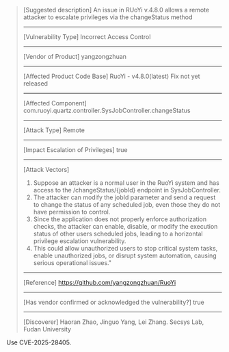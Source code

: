 > [Suggested description]
> An issue in RUoYi v.4.8.0 allows a remote attacker to escalate
> privileges via the changeStatus method
>
> ------------------------------------------
>
> [Vulnerability Type]
> Incorrect Access Control
>
> ------------------------------------------
>
> [Vendor of Product]
> yangzongzhuan
>
> ------------------------------------------
>
> [Affected Product Code Base]
> RuoYi - v4.8.0(latest)  Fix not yet released
>
> ------------------------------------------
>
> [Affected Component]
> com.ruoyi.quartz.controller.SysJobController.changeStatus
>
> ------------------------------------------
>
> [Attack Type]
> Remote
>
> ------------------------------------------
>
> [Impact Escalation of Privileges]
> true
>
> ------------------------------------------
>
> [Attack Vectors]
> 1. Suppose an attacker is a normal user in the RuoYi system and has access to the /changeStatus/{jobId} endpoint in SysJobController.
>  2. The attacker can modify the jobId parameter and send a request to change the status of any scheduled job, even those they do not have permission to control.
>  3. Since the application does not properly enforce authorization checks, the attacker can enable, disable, or modify the execution status of other users    scheduled jobs, leading to a horizontal privilege escalation vulnerability.
>  4. This could allow unauthorized users to stop critical system tasks, enable unauthorized jobs, or disrupt system automation, causing serious operational issues."
>
> ------------------------------------------
>
> [Reference]
> https://github.com/yangzongzhuan/RuoYi
>
> ------------------------------------------
>
> [Has vendor confirmed or acknowledged the vulnerability?]
> true
>
> ------------------------------------------
>
> [Discoverer]
> Haoran Zhao, Jinguo Yang, Lei Zhang. Secsys Lab, Fudan University

Use CVE-2025-28405.